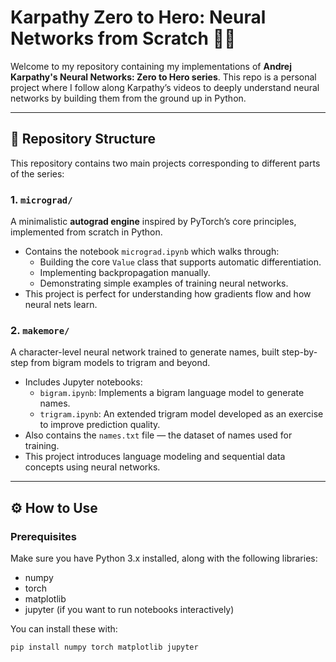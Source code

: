 # Karpathy Zero to Hero: Neural Networks from Scratch 🧠🚀

Welcome to my repository containing my implementations of **Andrej Karpathy's Neural Networks: Zero to Hero series**. This repo is a personal project where I follow along Karpathy’s videos to deeply understand neural networks by building them from the ground up in Python.

---

## 📂 Repository Structure

This repository contains two main projects corresponding to different parts of the series:

### 1. `micrograd/`  
A minimalistic **autograd engine** inspired by PyTorch’s core principles, implemented from scratch in Python.

- Contains the notebook `micrograd.ipynb` which walks through:
  - Building the core `Value` class that supports automatic differentiation.
  - Implementing backpropagation manually.
  - Demonstrating simple examples of training neural networks.
- This project is perfect for understanding how gradients flow and how neural nets learn.




### 2. `makemore/`  
A character-level neural network trained to generate names, built step-by-step from bigram models to trigram and beyond.

- Includes Jupyter notebooks:
  - `bigram.ipynb`: Implements a bigram language model to generate names.
  - `trigram.ipynb`: An extended trigram model developed as an exercise to improve prediction quality.
- Also contains the `names.txt` file — the dataset of names used for training.
- This project introduces language modeling and sequential data concepts using neural networks.

---



## ⚙️ How to Use

### Prerequisites

Make sure you have Python 3.x installed, along with the following libraries:

- numpy
- torch
- matplotlib
- jupyter (if you want to run notebooks interactively)

You can install these with:

```bash
pip install numpy torch matplotlib jupyter
